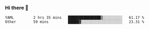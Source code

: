 ### Hi there 👋

<!--
**yeya24/yeya24** is a ✨ _special_ ✨ repository because its `README.md` (this file) appears on your GitHub profile.

Here are some ideas to get you started:

- 🔭 I’m currently working on ...
- 🌱 I’m currently learning ...
- 👯 I’m looking to collaborate on ...
- 🤔 I’m looking for help with ...
- 💬 Ask me about ...
- 📫 How to reach me: ...
- 😄 Pronouns: ...
- ⚡ Fun fact: ...
-->

<!--START_SECTION:waka-->

```text
YAML         2 hrs 35 mins   ███████████████▒░░░░░░░░░   61.17 %
Other        59 mins         █████▓░░░░░░░░░░░░░░░░░░░   23.31 %
```

<!--END_SECTION:waka-->
